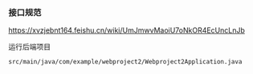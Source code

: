 ### 接口规范
https://xvzjebnt164.feishu.cn/wiki/UmJmwvMaoiU7oNkOR4EcUncLnJb

运行后端项目
```
src/main/java/com/example/webproject2/Webproject2Application.java
```
